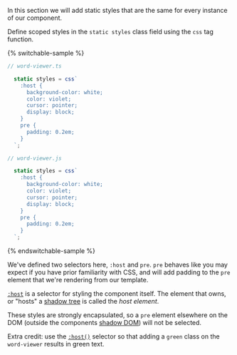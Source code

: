 In this section we will add static styles that are the same for every instance
of our component.

Define scoped styles in the `static styles` class field using the `css` tag
function.

{% switchable-sample %}

```ts
// word-viewer.ts

  static styles = css`
    :host {
      background-color: white;
      color: violet;
      cursor: pointer;
      display: block;
    }
    pre {
      padding: 0.2em;
    }
  `;

```

```js
// word-viewer.js

  static styles = css`
    :host {
      background-color: white;
      color: violet;
      cursor: pointer;
      display: block;
    }
    pre {
      padding: 0.2em;
    }
  `;

```

{% endswitchable-sample %}

We've defined two selectors here, `:host` and `pre`. `pre` behaves like you may
expect if you have prior familiarity with CSS, and will add padding to the `pre`
element that we're rendering from our template.

[`:host`](https://developer.mozilla.org/en-US/docs/Web/CSS/:host) is a selector
for styling the component itself. The element that owns, or "hosts" a [shadow
tree](https://lit.dev/docs/components/styles/#shadow-dom) is called the _host
element_.

These styles are strongly encapsulated, so a `pre` element elsewhere on the DOM
(outside the components [shadow
DOM](https://lit.dev/docs/components/styles/#shadow-dom)) will not be selected.



Extra credit: use the [`:host()`](https://lit.dev/docs/components/styles/#host)
selector so that adding a `green` class on the `word-viewer` results in green
text.
